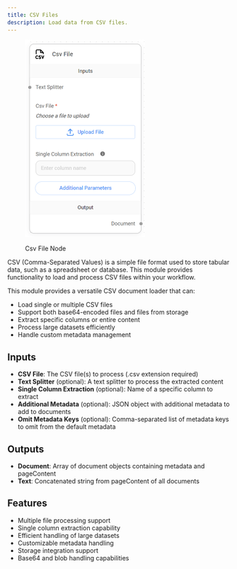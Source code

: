 ```yaml
---
title: CSV Files
description: Load data from CSV files.
---
```



<figure><img src="/assets/image_csv (1).png" alt="" width="271"><figcaption><p>Csv File Node</p></figcaption></figure>

CSV (Comma-Separated Values) is a simple file format used to store tabular data, such as a spreadsheet or database. This module provides functionality to load and process CSV files within your workflow.

This module provides a versatile CSV document loader that can:
- Load single or multiple CSV files
- Support both base64-encoded files and files from storage
- Extract specific columns or entire content
- Process large datasets efficiently
- Handle custom metadata management

## Inputs

- **CSV File**: The CSV file(s) to process (.csv extension required)
- **Text Splitter** (optional): A text splitter to process the extracted content
- **Single Column Extraction** (optional): Name of a specific column to extract
- **Additional Metadata** (optional): JSON object with additional metadata to add to documents
- **Omit Metadata Keys** (optional): Comma-separated list of metadata keys to omit from the default metadata

## Outputs

- **Document**: Array of document objects containing metadata and pageContent
- **Text**: Concatenated string from pageContent of all documents

## Features
- Multiple file processing support
- Single column extraction capability
- Efficient handling of large datasets
- Customizable metadata handling
- Storage integration support
- Base64 and blob handling capabilities
